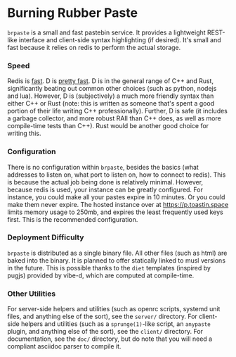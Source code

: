 Burning Rubber Paste
====================

`brpaste` is a small and fast pastebin service.
It provides a lightweight REST-like interface and client-side syntax highlighting (if desired).
It's small and fast because it relies on redis to perform the actual storage.

### Speed
Redis is [fast](https://redis.io/topics/benchmarks).
D is [pretty fast](https://github.com/kostya/benchmarks).
D is in the general range of C++ and Rust, significantly beating out common other choices (such as python, nodejs and lua).
However, D is (subjectively) a much more friendly syntax than either C++ or Rust (note: this is written as someone that's spent a good portion of their life writing C++ professionally).
Further, D is safe (it includes a garbage collector, and more robust RAII than C++ does, as well as more compile-time tests than C++).
Rust would be another good choice for writing this.

### Configuration
There is no configuration within `brpaste`, besides the basics (what addresses to listen on, what port to listen on, how to connect to redis).
This is because the actual job being done is relatively minimal.
However, because redis is used, your instance can be greatly configured.
For instance, you could make all your pastes expire in 10 minutes.
Or you could make them never expire.
The hosted instance over at https://p.toastin.space limits memory usage to 250mb, and expires the least frequently used keys first.
This is the recommended configuration.

### Deployment Difficulty
`brpaste` is distributed as a single binary file.
All other files (such as html) are baked into the binary.
It is planned to offer statically linked to musl versions in the future.
This is possible thanks to the `diet` templates (inspired by pugjs) provided by vibe-d, which are computed at compile-time.

### Other Utilities
For server-side helpers and utilities (such as openrc scripts, systemd unit files, and anything else of the sort), see the `server/` directory.
For client-side helpers and utilities (such as a `sprunge(1)`-like script, an `anypaste` plugin, and anything else of the sort), see the `client/` directory.
For documentation, see the `doc/` directory, but do note that you will need a compliant asciidoc parser to compile it.

